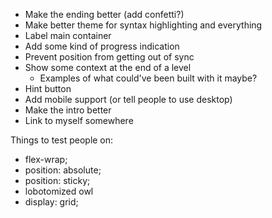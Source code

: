 - Make the ending better (add confetti?)
- Make better theme for syntax highlighting and everything
- Label main container
- Add some kind of progress indication
- Prevent position from getting out of sync
- Show some context at the end of a level
  - Examples of what could've been built with it maybe?
- Hint button
- Add mobile support (or tell people to use desktop)
- Make the intro better
- Link to myself somewhere

Things to test people on:

- flex-wrap;
- position: absolute;
- position: sticky;
- lobotomized owl
- display: grid;
